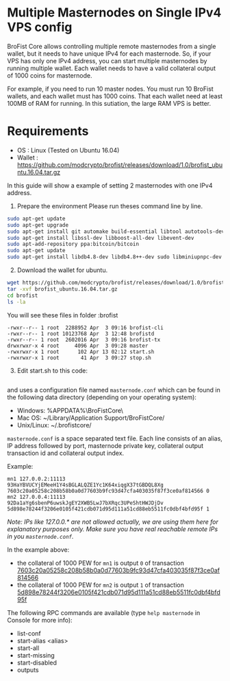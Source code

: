 Multiple Masternodes on Single IPv4 VPS config
=====================================

BroFist Core allows controlling multiple remote masternodes from a single wallet, but it needs to have unique IPv4 for each masternode. 
So, if your VPS has only one IPv4 address, you can start multiple masternodes by running multiple wallet. Each wallet needs to have a valid collateral output of 1000 coins for masternode.

For example, if you need to run 10 master nodes. You must run 10 BroFist wallets, and each wallet must has 1000 coins. That each wallet need at least 100MB of RAM for running. In this sutiation, the large RAM VPS is better.  

Requirements
============
* OS : Linux (Tested on Ubuntu 16.04)
* Wallet : https://github.com/modcrypto/brofist/releases/download/1.0/brofist_ubuntu.16.04.tar.gz

In this guide will show a example of setting 2 masternodes with one IPv4 address.

1. Prepare the environment
Please run theses command line by line.
```bash
sudo apt-get update 
sudo apt-get upgrade 
sudo apt-get install git automake build-essential libtool autotools-dev autoconf pkg-config nano software-properties-common
sudo apt-get install libssl-dev libboost-all-dev libevent-dev 
sudo apt-add-repository ppa:bitcoin/bitcoin 
sudo apt-get update 
sudo apt-get install libdb4.8-dev libdb4.8++-dev sudo libminiupnpc-dev libzmq3-dev
```
2. Download the wallet for ubuntu.
```bash
wget https://github.com/modcrypto/brofist/releases/download/1.0/brofist_ubuntu.16.04.tar.gz
tar -xvf brofist_ubuntu.16.04.tar.gz
cd brofist
ls -la
```

You will see these files in folder :brofist
```
-rwxr--r-- 1 root  2288952 Apr  3 09:16 brofist-cli
-rwxr--r-- 1 root 10123768 Apr  3 12:48 brofistd
-rwxr--r-- 1 root  2602016 Apr  3 09:16 brofist-tx
drwxrwxr-x 4 root     4096 Apr  3 09:28 master
-rwxrwxr-x 1 root      102 Apr 13 02:12 start.sh
-rwxrwxr-x 1 root       41 Apr  3 09:27 stop.sh
```

3. Edit start.sh to this code: 
```bash

```

and uses a configuration file named `masternode.conf` which can be found in the following data directory (depending on your operating system):
 * Windows: %APPDATA%\BroFistCore\
 * Mac OS: ~/Library/Application Support/BroFistCore/
 * Unix/Linux: ~/.brofistcore/

`masternode.conf` is a space separated text file. Each line consists of an alias, IP address followed by port, masternode private key, collateral output transaction id and collateral output index.

Example:
```
mn1 127.0.0.2:11113 93HaYBVUCYjEMeeH1Y4sBGLALQZE1Yc1K64xiqgX37tGBDQL8Xg 7603c20a05258c208b58b0a0d77603b9fc93d47cfa403035f87f3ce0af814566 0
mn2 127.0.0.4:11113 92Da1aYg6sbenP6uwskJgEY2XWB5LwJ7bXRqc3UPeShtHWJDjDv 5d898e78244f3206e0105f421cdb071d95d111a51cd88eb5511fc0dbf4bfd95f 1
```

_Note: IPs like 127.0.0.* are not allowed actually, we are using them here for explanatory purposes only. Make sure you have real reachable remote IPs in you `masternode.conf`._

In the example above:
* the collateral of 1000 PEW for `mn1` is output `0` of transaction [7603c20a05258c208b58b0a0d77603b9fc93d47cfa403035f87f3ce0af814566](https://test.explorer.brofist.org/tx/7603c20a05258c208b58b0a0d77603b9fc93d47cfa403035f87f3ce0af814566)
* the collateral of 1000 PEW for `mn2` is output `1` of transaction [5d898e78244f3206e0105f421cdb071d95d111a51cd88eb5511fc0dbf4bfd95f](https://test.explorer.brofist.org/tx/5d898e78244f3206e0105f421cdb071d95d111a51cd88eb5511fc0dbf4bfd95f)

The following RPC commands are available (type `help masternode` in Console for more info):
* list-conf
* start-alias \<alias\>
* start-all
* start-missing
* start-disabled
* outputs
